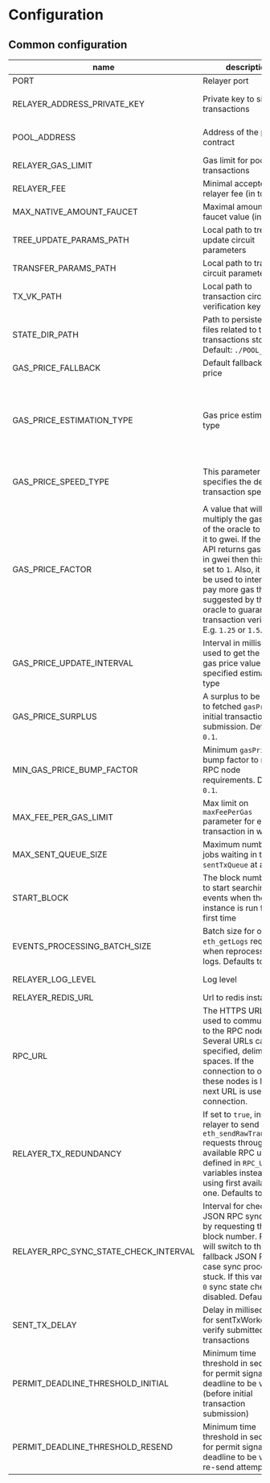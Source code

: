 # Configuration

## Common configuration

| name | description | value |
| - | - | - |
| PORT | Relayer port | integer |
| RELAYER_ADDRESS_PRIVATE_KEY | Private key to sign pool transactions | hexadecimal prefixed with "0x" |
| POOL_ADDRESS | Address of the pool contract | hexadecimal prefixed with "0x" |
| RELAYER_GAS_LIMIT | Gas limit for pool transactions | integer |
| RELAYER_FEE | Minimal accepted relayer fee (in tokens | integer |
| MAX_NATIVE_AMOUNT_FAUCET | Maximal amount of faucet value (in ETH) | integer |
| TREE_UPDATE_PARAMS_PATH | Local path to tree update circuit parameters | string |
| TRANSFER_PARAMS_PATH | Local path to transfer circuit parameters | string |
| TX_VK_PATH | Local path to transaction circuit verification key | string |
| STATE_DIR_PATH | Path to persistent state files related to tree and transactions storage. Default: `./POOL_STATE` | string |
| GAS_PRICE_FALLBACK | Default fallback gas price | integer |
| GAS_PRICE_ESTIMATION_TYPE | Gas price estimation type | `web3` / `gas-price-oracle` / `eip1559-gas-estimation` / `polygon-gasstation-v2` |
| GAS_PRICE_SPEED_TYPE | This parameter specifies the desirable transaction speed | `instant` / `fast` / `standard` / `low` |
| GAS_PRICE_FACTOR | A value that will multiply the gas price of the oracle to convert it to gwei. If the oracle API returns gas prices in gwei then this can be set to `1`. Also, it could be used to intentionally pay more gas than suggested by the oracle to guarantee the transaction verification. E.g. `1.25` or `1.5`. | integer |
| GAS_PRICE_UPDATE_INTERVAL | Interval in milliseconds used to get the updated gas price value using specified estimation type | integer |
| GAS_PRICE_SURPLUS | A surplus to be added to fetched `gasPrice` on initial transaction submission. Default `0.1`. | float |
| MIN_GAS_PRICE_BUMP_FACTOR | Minimum `gasPrice` bump factor to meet RPC node requirements. Default `0.1`. | float |
| MAX_FEE_PER_GAS_LIMIT | Max limit on `maxFeePerGas` parameter for each transaction in wei | integer |
| MAX_SENT_QUEUE_SIZE | Maximum number of jobs waiting in the `sentTxQueue` at a time. | integer |
| START_BLOCK | The block number used to start searching for events when the relayer instance is run for the first time | integer
| EVENTS_PROCESSING_BATCH_SIZE | Batch size for one `eth_getLogs` request when reprocessing old logs. Defaults to `10000` | integer
| RELAYER_LOG_LEVEL | Log level | Winston log level |
| RELAYER_REDIS_URL | Url to redis instance | URL |
| RPC_URL | The HTTPS URL(s) used to communicate to the RPC nodes. Several URLs can be specified, delimited by spaces. If the connection to one of these nodes is lost the next URL is used for connection. | URL |
| RELAYER_TX_REDUNDANCY | If set to `true`, instructs relayer to send `eth_sendRawTransaction` requests through all available RPC urls defined in `RPC_URL` variables instead of using first available one. Defaults to `false` | boolean |
| RELAYER_RPC_SYNC_STATE_CHECK_INTERVAL | Interval for checking JSON RPC sync state, by requesting the latest block number. Relayer will switch to the fallback JSON RPC in case sync process is stuck. If this variable is `0` sync state check is disabled. Defaults to `0`  | integer |
| SENT_TX_DELAY | Delay in milliseconds for sentTxWorker to verify submitted transactions | integer |
| PERMIT_DEADLINE_THRESHOLD_INITIAL | Minimum time threshold in seconds for permit signature deadline to be valid (before initial transaction submission) | integer |
| PERMIT_DEADLINE_THRESHOLD_RESEND | Minimum time threshold in seconds for permit signature deadline to be valid (for re-send attempts) | integer |
